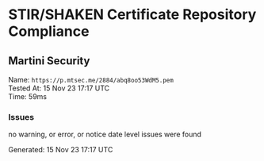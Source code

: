 # STIR/SHAKEN Certificate Repository Compliance

## Martini Security

Name: `https://p.mtsec.me/2884/abq8oo53WdM5.pem`\
Tested At: 15 Nov 23 17:17 UTC\
Time: 59ms

### Issues

no warning, or error, or notice date level issues were found

Generated: 15 Nov 23 17:17 UTC